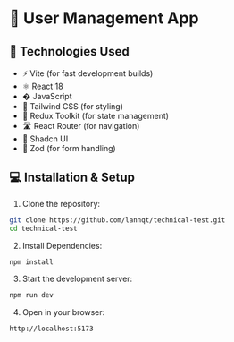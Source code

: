 # 🔐 User Management App  

## 🚀 Technologies Used

- ⚡ Vite (for fast development builds)
- ⚛️ React 18
- � JavaScript
- 🎨 Tailwind CSS (for styling)
- 🔄 Redux Toolkit (for state management)
- 🛣️ React Router (for navigation)
- 🎨 Shadcn UI
- 📝 Zod (for form handling)

## 💻 Installation & Setup

1. Clone the repository:
```bash
git clone https://github.com/lannqt/technical-test.git
cd technical-test
```

2. Install Dependencies:
```bash
npm install
```

3. Start the development server:
```bash
npm run dev
```
4. Open in your browser:
```bash
http://localhost:5173
```

